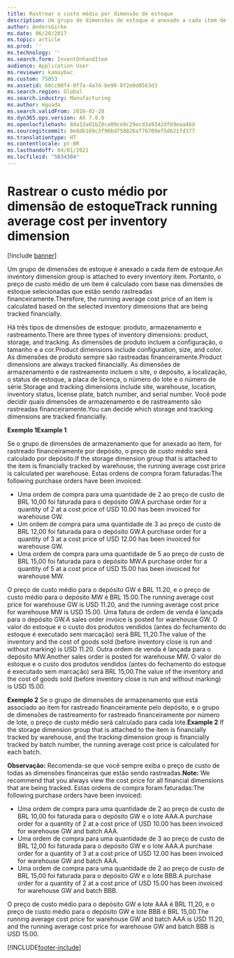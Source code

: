 ```yaml
---
title: Rastrear o custo médio por dimensão de estoque
description: Um grupo de dimensões de estoque é anexado a cada item de estoque. Portanto, o preço de custo médio de um item é calculado com base nas dimensões de estoque selecionadas que estão sendo rastreadas financeiramente.
author: AndersGirke
ms.date: 06/20/2017
ms.topic: article
ms.prod: ''
ms.technology: ''
ms.search.form: InventOnhandItem
audience: Application User
ms.reviewer: kamaybac
ms.custom: 75053
ms.assetid: 68cc00f4-0f7a-4a7d-be90-8f2e0d0563d3
ms.search.region: Global
ms.search.industry: Manufacturing
ms.author: mguada
ms.search.validFrom: 2016-02-28
ms.dyn365.ops.version: AX 7.0.0
ms.openlocfilehash: 8da13a01b28ca09ce9c29ecd3a9342dfb9eaa4bd
ms.sourcegitcommit: 0e8db169c3f90bd750826af76709ef5d621fd377
ms.translationtype: HT
ms.contentlocale: pt-BR
ms.lasthandoff: 04/01/2021
ms.locfileid: "5834304"
---
```

# <a name="track-running-average-cost-per-inventory-dimension"></a><span data-ttu-id="994f1-104">Rastrear o custo médio por dimensão de estoque</span><span class="sxs-lookup"><span data-stu-id="994f1-104">Track running average cost per inventory dimension</span></span>

[!include [banner](../includes/banner.md)]

<span data-ttu-id="994f1-105">Um grupo de dimensões de estoque é anexado a cada item de estoque.</span><span class="sxs-lookup"><span data-stu-id="994f1-105">An inventory dimension group is attached to every inventory item.</span></span> <span data-ttu-id="994f1-106">Portanto, o preço de custo médio de um item é calculado com base nas dimensões de estoque selecionadas que estão sendo rastreadas financeiramente.</span><span class="sxs-lookup"><span data-stu-id="994f1-106">Therefore, the running average cost price of an item is calculated based on the selected inventory dimensions that are being tracked financially.</span></span>

<span data-ttu-id="994f1-107">Há três tipos de dimensões de estoque: produto, armazenamento e rastreamento.</span><span class="sxs-lookup"><span data-stu-id="994f1-107">There are three types of inventory dimensions: product, storage, and tracking.</span></span> <span data-ttu-id="994f1-108">As dimensões de produto incluem a configuração, o tamanho e a cor.</span><span class="sxs-lookup"><span data-stu-id="994f1-108">Product dimensions include configuration, size, and color.</span></span> <span data-ttu-id="994f1-109">As dimensões de produto sempre são rastreadas financeiramente.</span><span class="sxs-lookup"><span data-stu-id="994f1-109">Product dimensions are always tracked financially.</span></span> <span data-ttu-id="994f1-110">As dimensões de armazenamento e de rastreamento incluem o site, o depósito, a localização, o status de estoque, a placa de licença, o número do lote e o número de série.</span><span class="sxs-lookup"><span data-stu-id="994f1-110">Storage and tracking dimensions include site, warehouse, location, inventory status, license plate, batch number, and serial number.</span></span> <span data-ttu-id="994f1-111">Você pode decidir quais dimensões de armazenamento e de rastreamento são rastreadas financeiramente.</span><span class="sxs-lookup"><span data-stu-id="994f1-111">You can decide which storage and tracking dimensions are tracked financially.</span></span> 

<span data-ttu-id="994f1-112">**Exemplo 1**</span><span class="sxs-lookup"><span data-stu-id="994f1-112">**Example 1**</span></span> 

<span data-ttu-id="994f1-113">Se o grupo de dimensões de armazenamento que for anexado ao item, for rastreado financeiramente por depósito, o preço de custo médio será calculado por depósito.</span><span class="sxs-lookup"><span data-stu-id="994f1-113">If the storage dimension group that is attached to the item is financially tracked by warehouse, the running average cost price is calculated per warehouse.</span></span> <span data-ttu-id="994f1-114">Estas ordens de compra foram faturadas:</span><span class="sxs-lookup"><span data-stu-id="994f1-114">The following purchase orders have been invoiced:</span></span>

-   <span data-ttu-id="994f1-115">Uma ordem de compra para uma quantidade de 2 ao preço de custo de BRL 10,00 foi faturada para o depósito GW.</span><span class="sxs-lookup"><span data-stu-id="994f1-115">A purchase order for a quantity of 2 at a cost price of USD 10.00 has been invoiced for warehouse GW.</span></span>
-   <span data-ttu-id="994f1-116">Um ordem de compra para uma quantidade de 3 ao preço de custo de BRL 12,00 foi faturada para o depósito GW.</span><span class="sxs-lookup"><span data-stu-id="994f1-116">A purchase order for a quantity of 3 at a cost price of USD 12.00 has been invoiced for warehouse GW.</span></span>
-   <span data-ttu-id="994f1-117">Uma ordem de compra para uma quantidade de 5 ao preço de custo de BRL 15,00 foi faturada para o depósito MW.</span><span class="sxs-lookup"><span data-stu-id="994f1-117">A purchase order for a quantity of 5 at a cost price of USD 15.00 has been invoiced for warehouse MW.</span></span>

<span data-ttu-id="994f1-118">O preço de custo médio para o depósito GW é BRL 11.20, e o preço de custo médio para o depósito MW é BRL 15.00.</span><span class="sxs-lookup"><span data-stu-id="994f1-118">The running average cost price for warehouse GW is USD 11.20, and the running average cost price for warehouse MW is USD 15.00.</span></span> <span data-ttu-id="994f1-119">Uma fatura de ordem de venda é lançada para o depósito GW.</span><span class="sxs-lookup"><span data-stu-id="994f1-119">A sales order invoice is posted for warehouse GW.</span></span> <span data-ttu-id="994f1-120">O valor do estoque e o custo dos produtos vendidos (antes do fechamento do estoque é executado sem marcação) será BRL 11,20.</span><span class="sxs-lookup"><span data-stu-id="994f1-120">The value of the inventory and the cost of goods sold (before inventory close is run and without marking) is USD 11.20.</span></span> <span data-ttu-id="994f1-121">Outra ordem de venda é lançada para o depósito MW.</span><span class="sxs-lookup"><span data-stu-id="994f1-121">Another sales order is posted for warehouse MW.</span></span> <span data-ttu-id="994f1-122">O valor do estoque e o custo dos produtos vendidos (antes do fechamento do estoque é executado sem marcação) será BRL 15,00.</span><span class="sxs-lookup"><span data-stu-id="994f1-122">The value of the inventory and the cost of goods sold (before inventory close is run and without marking) is USD 15.00.</span></span> 

<span data-ttu-id="994f1-123">**Exemplo 2** Se o grupo de dimensões de armazenamento que está associado ao item for rastreado financeiramente pelo depósito, e o grupo de dimensões de rastreamento for rastreado financeiramente por número de lote, o preço de custo médio será calculado para cada lote.</span><span class="sxs-lookup"><span data-stu-id="994f1-123">**Example 2** If the storage dimension group that is attached to the item is financially tracked by warehouse, and the tracking dimension group is financially tracked by batch number, the running average cost price is calculated for each batch.</span></span> 

<span data-ttu-id="994f1-124">**Observação:** Recomenda-se que você sempre exiba o preço de custo de todas as dimensões financeiras que estão sendo rastreadas.</span><span class="sxs-lookup"><span data-stu-id="994f1-124">**Note:** We recommend that you always view the cost price for all financial dimensions that are being tracked.</span></span> <span data-ttu-id="994f1-125">Estas ordens de compra foram faturadas:</span><span class="sxs-lookup"><span data-stu-id="994f1-125">The following purchase orders have been invoiced:</span></span>

-   <span data-ttu-id="994f1-126">Uma ordem de compra para uma quantidade de 2 ao preço de custo de BRL 10,00 foi faturada para o depósito GW e o lote AAA.</span><span class="sxs-lookup"><span data-stu-id="994f1-126">A purchase order for a quantity of 2 at a cost price of USD 10.00 has been invoiced for warehouse GW and batch AAA.</span></span>
-   <span data-ttu-id="994f1-127">Uma ordem de compra para uma quantidade de 3 ao preço de custo de BRL 12,00 foi faturada para o depósito GW e o lote AAA.</span><span class="sxs-lookup"><span data-stu-id="994f1-127">A purchase order for a quantity of 3 at a cost price of USD 12.00 has been invoiced for warehouse GW and batch AAA.</span></span>
-   <span data-ttu-id="994f1-128">Uma ordem de compra para uma quantidade de 2 ao preço de custo de BRL 15,00 foi faturada para o depósito GW e o lote BBB.</span><span class="sxs-lookup"><span data-stu-id="994f1-128">A purchase order for a quantity of 2 at a cost price of USD 15.00 has been invoiced for warehouse GW and batch BBB.</span></span>

<span data-ttu-id="994f1-129">O preço de custo médio para o depósito GW e lote AAA é BRL 11,20, e o preço de custo médio para o depósito GW e lote BBB é BRL 15,00.</span><span class="sxs-lookup"><span data-stu-id="994f1-129">The running average cost price for warehouse GW and batch AAA is USD 11.20, and the running average cost price for warehouse GW and batch BBB is USD 15.00.</span></span>





[!INCLUDE[footer-include](../../includes/footer-banner.md)]